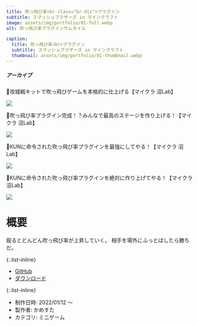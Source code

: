 ```yaml
---
title: 吹っ飛び率<br class="br-dis">プラグイン
subtitle: スマッシュブラザーズ in マインクラフト
image: assets/img/portfolio/01-full.webp
alt: 吹っ飛び率プラグインサムネイル

caption:
  title: 吹っ飛び率<br>プラグイン
  subtitle: スマッシュブラザーズ in マインクラフト
  thumbnail: assets/img/portfolio/01-thumbnail.webp
---
```


##### アーカイブ

<div class="archive-list mx-auto">
  <div class="thumbnail-cover">
    <div class="thumbnail">
      <p>🔴攻城戦キットで吹っ飛びゲームを本格的に仕上げる【マイクラ 沼Lab】</p>
    </div>
    <a href="https://www.youtube.com/watch?v=Pmib42rjDpA">
      <img src="https://img.youtube.com/vi/Pmib42rjDpA/maxresdefault.jpg">
    </a>
  </div>

  <div class="thumbnail-cover">
    <div class="thumbnail">
      <p>🔴吹っ飛び率プラグイン完成！？みんなで最高のステージを作り上げる！【マイクラ 沼Lab】</p>
    </div>
    <a href="https://www.youtube.com/watch?v=fd9CA8mQa2c">
      <img src="https://img.youtube.com/vi/fd9CA8mQa2c/maxresdefault.jpg">
    </a>
  </div>

  <div class="thumbnail-cover">
    <div class="thumbnail">
      <p>🔴KUNに命令された吹っ飛び率プラグインを最強にしてやる！【マイクラ 沼Lab】</p>
    </div>
    <a href="https://www.youtube.com/watch?v=Nnsbu_HlM28">
      <img src="https://img.youtube.com/vi/Nnsbu_HlM28/maxresdefault.jpg">
    </a>
  </div>

  <div class="thumbnail-cover">
    <div class="thumbnail">
      <p>🔴KUNに命令された吹っ飛び率プラグインを絶対に作り上げてやる！【マイクラ 沼Lab】</p>
    </div>
    <a href="https://www.youtube.com/watch?v=yMRyOvaTaYM">
      <img src="https://img.youtube.com/vi/yMRyOvaTaYM/maxresdefault.jpg">
    </a>
  </div>
</div>  

# 概要

殴るとどんどん吹っ飛び率が上昇していく。
相手を場外にふっとばしたら勝ちだ。

{:.list-inline}

- [GitHub](https://github.com/Numa-Lab/SmashCraft)
- [ダウンロード](https://github.com/Numa-Lab/SmashCraft/releases)

{:.list-inline}

- 制作日時: 2022/01/12 ～
- 製作者: かめすた
- カテゴリ: ミニゲーム
